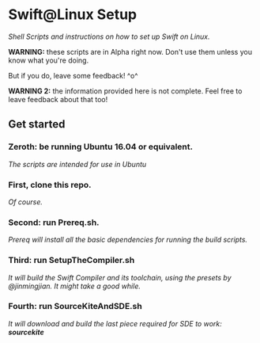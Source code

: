 # Swift@Linux Setup
_Shell Scripts and instructions on how to set up Swift on Linux._

**WARNING:** these scripts are in Alpha right now. Don't use them unless you know what you're doing.

But if you do, leave some feedback! ^o^

**WARNING 2:** the information provided here is not complete. Feel free to leave feedback about that too!


## Get started

### Zeroth: be running Ubuntu 16.04 or equivalent.

_The scripts are intended for use in Ubuntu_

### First, clone this repo.

_Of course._

### Second: run Prereq.sh. 

_Prereq will install all the basic dependencies for running the build scripts._

### Third: run SetupTheCompiler.sh

_It will build the Swift Compiler and its toolchain, using the presets by @jinmingjian. It might take a good while._

### Fourth: run SourceKiteAndSDE.sh

_It will download and build the last piece required for SDE to work: **sourcekite**_
